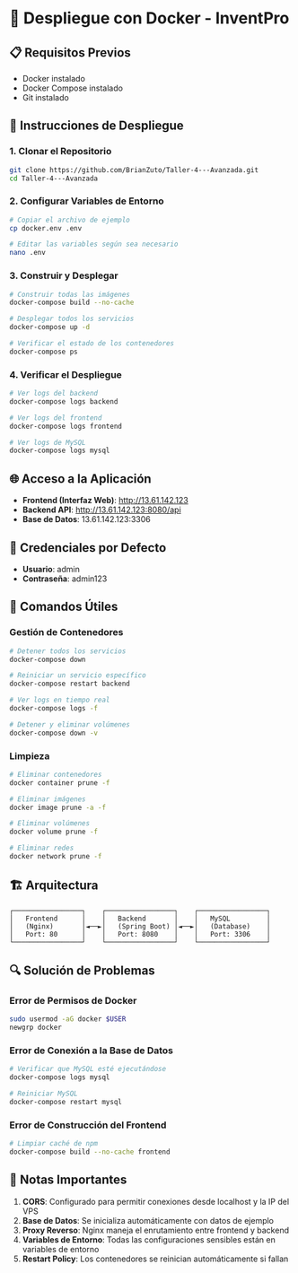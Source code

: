 # 🐳 Despliegue con Docker - InventPro

## 📋 Requisitos Previos

- Docker instalado
- Docker Compose instalado
- Git instalado

## 🚀 Instrucciones de Despliegue

### 1. Clonar el Repositorio
```bash
git clone https://github.com/BrianZuto/Taller-4---Avanzada.git
cd Taller-4---Avanzada
```

### 2. Configurar Variables de Entorno
```bash
# Copiar el archivo de ejemplo
cp docker.env .env

# Editar las variables según sea necesario
nano .env
```

### 3. Construir y Desplegar
```bash
# Construir todas las imágenes
docker-compose build --no-cache

# Desplegar todos los servicios
docker-compose up -d

# Verificar el estado de los contenedores
docker-compose ps
```

### 4. Verificar el Despliegue
```bash
# Ver logs del backend
docker-compose logs backend

# Ver logs del frontend
docker-compose logs frontend

# Ver logs de MySQL
docker-compose logs mysql
```

## 🌐 Acceso a la Aplicación

- **Frontend (Interfaz Web)**: http://13.61.142.123
- **Backend API**: http://13.61.142.123:8080/api
- **Base de Datos**: 13.61.142.123:3306

## 👤 Credenciales por Defecto

- **Usuario**: admin
- **Contraseña**: admin123

## 🔧 Comandos Útiles

### Gestión de Contenedores
```bash
# Detener todos los servicios
docker-compose down

# Reiniciar un servicio específico
docker-compose restart backend

# Ver logs en tiempo real
docker-compose logs -f

# Detener y eliminar volúmenes
docker-compose down -v
```

### Limpieza
```bash
# Eliminar contenedores
docker container prune -f

# Eliminar imágenes
docker image prune -a -f

# Eliminar volúmenes
docker volume prune -f

# Eliminar redes
docker network prune -f
```

## 🏗️ Arquitectura

```
┌─────────────────┐    ┌─────────────────┐    ┌─────────────────┐
│   Frontend      │    │   Backend       │    │   MySQL         │
│   (Nginx)       │◄──►│   (Spring Boot) │◄──►│   (Database)    │
│   Port: 80      │    │   Port: 8080    │    │   Port: 3306    │
└─────────────────┘    └─────────────────┘    └─────────────────┘
```

## 🔍 Solución de Problemas

### Error de Permisos de Docker
```bash
sudo usermod -aG docker $USER
newgrp docker
```

### Error de Conexión a la Base de Datos
```bash
# Verificar que MySQL esté ejecutándose
docker-compose logs mysql

# Reiniciar MySQL
docker-compose restart mysql
```

### Error de Construcción del Frontend
```bash
# Limpiar caché de npm
docker-compose build --no-cache frontend
```

## 📝 Notas Importantes

1. **CORS**: Configurado para permitir conexiones desde localhost y la IP del VPS
2. **Base de Datos**: Se inicializa automáticamente con datos de ejemplo
3. **Proxy Reverso**: Nginx maneja el enrutamiento entre frontend y backend
4. **Variables de Entorno**: Todas las configuraciones sensibles están en variables de entorno
5. **Restart Policy**: Los contenedores se reinician automáticamente si fallan
